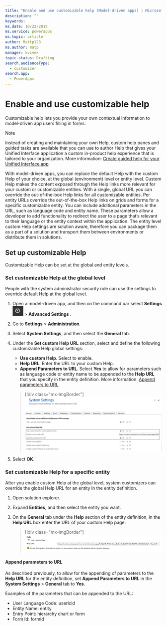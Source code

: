 ```yaml
---
title: "Enable and use customizable help (Model-driven apps) | MicrosoftDocs"
description: ""
keywords: 
ms.date: 10/22/2019
ms.service: powerapps
ms.topic: article
author: Mattp123
ms.author: matp
manager: kvivek
topic-status: Drafting
search.audienceType: 
  - customizer
search.app: 
  - PowerApps
---
```


# Enable and use customizable help
Customizable help lets you provide your own contextual information to model-driven app users filling in forms. 

> [!NOTE]
> Instead of creating and maintaining your own Help, custom help panes and guided tasks are available that you can use to author Help that gives your Unified Interface application a custom in-product help experience that is tailored to your organization. More information: [Create guided help for your Unified Interface app](../common-data-service/create-custom-help-pages.md)

With model-driven apps, you can replace the default Help with the custom Help of your choice, at the global (environment) level or entity level. Custom Help makes the content exposed through the Help links more relevant for your custom or customizable entities. With a single, global URL you can override the out-of-the-box Help links for all customizable entities. Per entity URLs override the out-of-the-box Help links on grids and forms for a specific customizable entity. You can include additional parameters in the URL, such as language code and entity name. These parameters allow a developer to add functionality to redirect the user to a page that’s relevant to their language or the entity context within the application. The entity level custom Help settings are solution aware, therefore you can package them as a part of a solution and transport them between environments or distribute them in solutions. 

## Set up customizable Help
Customizable Help can be set at the global and entity levels. 

### Set customizable Help at the global level
People with the system administrator security role can use the settings to override default Help at the global level. 
1. Open a model-driven app, and then on the command bar select **Settings** ![Settings](../model-driven-apps/media/powerapps-gear.png) > **Advanced  Settings** .
2. Go to **Settings** > **Administration**.
3. Select **System Settings**, and then select the **General** tab. 
4. Under the **Set custom Help URL** section, select and define the following customizable Help global settings: 
     - **Use custom Help**. Select to enable.  
     - **Help URL**. Enter the URL to your custom Help. 
     - **Append Parameters to URL**. Select **Yes** to allow for parameters such as language code or entity name to be appended to the **Help URL** that you specify in the entity definition. More information: [Append parameters to URL](#append-parameters-to-url)  

    > [!div class="mx-imgBorder"] 
    > ![Customizable help global setting](media/customizable-help-global-setting.png)

5. Select **OK**.

### Set customizable Help for a specific entity
After you enable custom Help at the global level, system customizers can override the global Help URL for an entity in the entity definition. 

1. Open solution explorer.
2. Expand **Entities**, and then select the entity you want. 
3. On the **General** tab under the **Help** section of the entity definition, in the **Help URL** box enter the URL of your custom Help page. 

    > [!div class="mx-imgBorder"] 
    > ![Customizable help entity setting](media/customizable-help-entity-setting.png)

#### Append parameters to URL
As described previously, to allow for the appending of parameters to the **Help URL** for the entity definition, set **Append Parameters to URL** in the **System Settings** > **General** tab to **Yes**. 

Examples of the parameters that can be appended to the URL:

- User Language Code: userlcid
- Entity Name: entity
- Entry Point: hierarchy chart or form
- Form Id: formid

